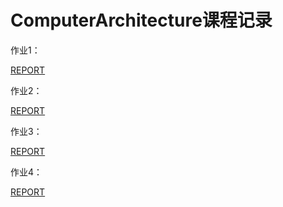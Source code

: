 # ComputerArchitecture课程记录

作业1：

[REPORT](./label_propagation_code/README.md)

作业2：

[REPORT](./sgd_code/README.md)

作业3：

[REPORT](./assignment3/README.md)

作业4：

[REPORT](./assignment4/README.md)

